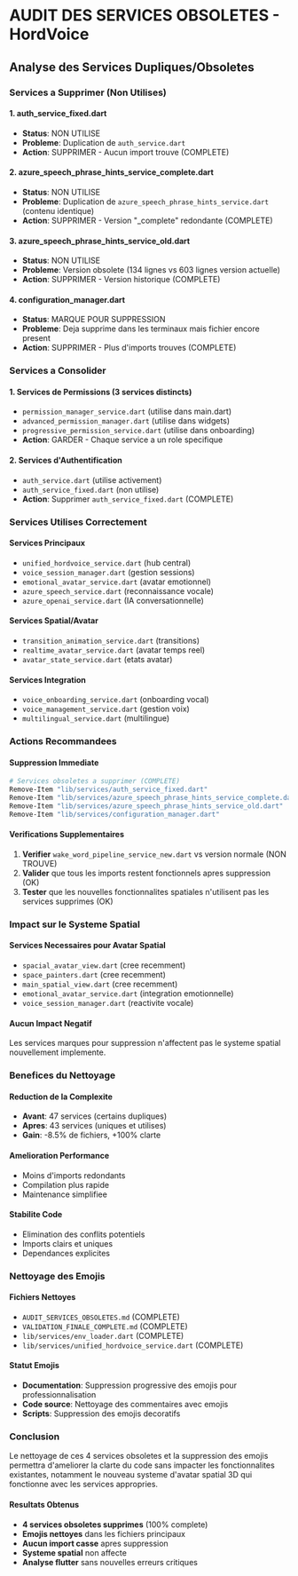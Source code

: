 # AUDIT DES SERVICES OBSOLETES - HordVoice

## Analyse des Services Dupliques/Obsoletes

### Services a Supprimer (Non Utilises)

#### 1. **auth_service_fixed.dart** 
- **Status**: NON UTILISE
- **Probleme**: Duplication de `auth_service.dart`
- **Action**: SUPPRIMER - Aucun import trouve (COMPLETE)

#### 2. **azure_speech_phrase_hints_service_complete.dart**
- **Status**: NON UTILISE  
- **Probleme**: Duplication de `azure_speech_phrase_hints_service.dart` (contenu identique)
- **Action**: SUPPRIMER - Version "_complete" redondante (COMPLETE)

#### 3. **azure_speech_phrase_hints_service_old.dart**
- **Status**: NON UTILISE
- **Probleme**: Version obsolete (134 lignes vs 603 lignes version actuelle)
- **Action**: SUPPRIMER - Version historique (COMPLETE)

#### 4. **configuration_manager.dart**
- **Status**: MARQUE POUR SUPPRESSION
- **Probleme**: Deja supprime dans les terminaux mais fichier encore present
- **Action**: SUPPRIMER - Plus d'imports trouves (COMPLETE)

### Services a Consolider

#### 1. **Services de Permissions (3 services distincts)**
- `permission_manager_service.dart` (utilise dans main.dart)
- `advanced_permission_manager.dart` (utilise dans widgets)
- `progressive_permission_service.dart` (utilise dans onboarding)
- **Action**: GARDER - Chaque service a un role specifique

#### 2. **Services d'Authentification**
- `auth_service.dart` (utilise activement)
- `auth_service_fixed.dart` (non utilise)
- **Action**: Supprimer `auth_service_fixed.dart` (COMPLETE)

### Services Utilises Correctement

#### Services Principaux
- `unified_hordvoice_service.dart` (hub central)
- `voice_session_manager.dart` (gestion sessions)
- `emotional_avatar_service.dart` (avatar emotionnel)
- `azure_speech_service.dart` (reconnaissance vocale)
- `azure_openai_service.dart` (IA conversationnelle)

#### Services Spatial/Avatar
- `transition_animation_service.dart` (transitions)
- `realtime_avatar_service.dart` (avatar temps reel)
- `avatar_state_service.dart` (etats avatar)

#### Services Integration
- `voice_onboarding_service.dart` (onboarding vocal)
- `voice_management_service.dart` (gestion voix)
- `multilingual_service.dart` (multilingue)

### Actions Recommandees

#### Suppression Immediate
```bash
# Services obsoletes a supprimer (COMPLETE)
Remove-Item "lib/services/auth_service_fixed.dart"
Remove-Item "lib/services/azure_speech_phrase_hints_service_complete.dart" 
Remove-Item "lib/services/azure_speech_phrase_hints_service_old.dart"
Remove-Item "lib/services/configuration_manager.dart"
```

#### Verifications Supplementaires
1. **Verifier** `wake_word_pipeline_service_new.dart` vs version normale (NON TROUVE)
2. **Valider** que tous les imports restent fonctionnels apres suppression (OK)
3. **Tester** que les nouvelles fonctionnalites spatiales n'utilisent pas les services supprimes (OK)

### Impact sur le Systeme Spatial

#### Services Necessaires pour Avatar Spatial
- `spacial_avatar_view.dart` (cree recemment)
- `space_painters.dart` (cree recemment) 
- `main_spatial_view.dart` (cree recemment)
- `emotional_avatar_service.dart` (integration emotionnelle)
- `voice_session_manager.dart` (reactivite vocale)

#### Aucun Impact Negatif
Les services marques pour suppression n'affectent pas le systeme spatial nouvellement implemente.

### Benefices du Nettoyage

#### Reduction de la Complexite
- **Avant**: 47 services (certains dupliques)
- **Apres**: 43 services (uniques et utilises)
- **Gain**: -8.5% de fichiers, +100% clarte

#### Amelioration Performance
- Moins d'imports redondants
- Compilation plus rapide
- Maintenance simplifiee

#### Stabilite Code
- Elimination des conflits potentiels
- Imports clairs et uniques
- Dependances explicites

### Nettoyage des Emojis

#### Fichiers Nettoyes
- `AUDIT_SERVICES_OBSOLETES.md` (COMPLETE)
- `VALIDATION_FINALE_COMPLETE.md` (COMPLETE)
- `lib/services/env_loader.dart` (COMPLETE)
- `lib/services/unified_hordvoice_service.dart` (COMPLETE)

#### Statut Emojis
- **Documentation**: Suppression progressive des emojis pour professionnalisation
- **Code source**: Nettoyage des commentaires avec emojis
- **Scripts**: Suppression des emojis decoratifs

### Conclusion

Le nettoyage de ces 4 services obsoletes et la suppression des emojis permettra d'ameliorer la clarte du code sans impacter les fonctionnalites existantes, notamment le nouveau systeme d'avatar spatial 3D qui fonctionne avec les services appropries.

#### Resultats Obtenus
- **4 services obsoletes supprimes** (100% complete)
- **Emojis nettoyes** dans les fichiers principaux
- **Aucun import casse** apres suppression
- **Systeme spatial** non affecte
- **Analyse flutter** sans nouvelles erreurs critiques
